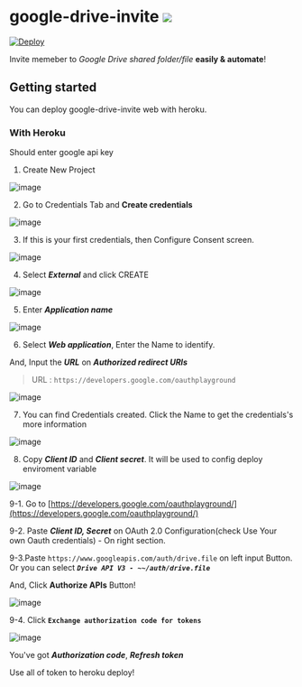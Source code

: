 # google-drive-invite [![](https://img.shields.io/github/stars/roharon/google-drive-invite.svg?style=social)](https://github.com/roharon/google-drive-invite/stargazers)

[![Deploy](https://www.herokucdn.com/deploy/button.svg)](https://heroku.com/deploy)

Invite memeber to *Google Drive shared folder/file* **easily & automate**!

## Getting started

You can deploy google-drive-invite web with heroku.

### With Heroku

Should enter google api key

1. Create New Project

![image](https://user-images.githubusercontent.com/4939738/72213740-935c6200-3537-11ea-8d84-763a67c13d1a.png)



2. Go to Credentials Tab and **Create credentials**

![image](https://user-images.githubusercontent.com/4939738/72213777-4b8a0a80-3538-11ea-98b8-960f236d67e7.png)


3. If this is your first credentials, then Configure Consent screen.

![image](https://user-images.githubusercontent.com/4939738/72213802-a3c10c80-3538-11ea-910b-e4f168298ffa.png)

4. Select ***External*** and click CREATE

![image](https://user-images.githubusercontent.com/4939738/72213954-732ea200-353b-11ea-910d-7a7a980e4613.png)


5. Enter ***Application name***

![image](https://user-images.githubusercontent.com/4939738/72213994-4d55cd00-353c-11ea-8b32-b686900f1e90.png)

6. Select ***Web application***, Enter the Name to identify.

And, Input the ***URL*** on ***Authorized redirect URIs***
> URL : `https://developers.google.com/oauthplayground`

![image](https://user-images.githubusercontent.com/4939738/72214605-1934d900-3549-11ea-9922-7a53ee26cb4c.png)


7. You can find Credentials created.
Click the Name to get the credentials's more information

![image](https://user-images.githubusercontent.com/4939738/72214096-770ff380-353e-11ea-87f0-536e136414a4.png)

8. Copy ***Client ID*** and ***Client secret***.
It will be used to config deploy enviroment variable

![image](https://user-images.githubusercontent.com/4939738/72214688-85640c80-354a-11ea-81d9-9485ecb53e15.png)


9-1. Go to [https://developers.google.com/oauthplayground/](https://developers.google.com/oauthplayground/)

9-2. Paste ***Client ID, Secret*** on OAuth 2.0 Configuration(check Use Your own Oauth credentials) - On right section.

9-3.Paste 
`https://www.googleapis.com/auth/drive.file` on left input Button.
Or you can select ***`Drive API V3 - ~~/auth/drive.file`***

And, Click **Authorize APIs** Button!

![image](https://user-images.githubusercontent.com/4939738/72214178-737d6c00-3540-11ea-970d-8a3269e86870.png)

9-4. Click **`Exchange authorization code for tokens`**

![image](https://user-images.githubusercontent.com/4939738/72214948-ada23a00-354f-11ea-809f-780fdeab5219.png)


You've got ***Authorization code***, ***Refresh token***

Use all of token to heroku deploy!